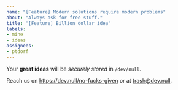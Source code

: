 ```yaml
---
name: "[Feature] Modern solutions require modern problems"
about: "Always ask for free stuff."
title: "[Feature] Billion dollar idea"
labels:
- mine
- ideas
assignees:
- ptdorf
---
```


Your **great ideas** will be _securely stored_ in `/dev/null`.

Reach us on <https://dev.null/no-fucks-given> or at <trash@dev.null>.

